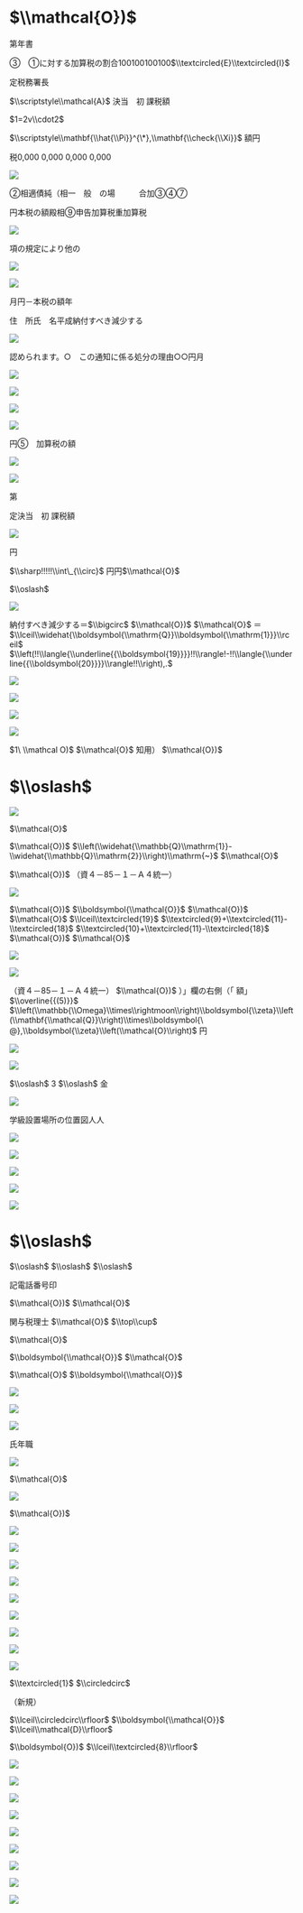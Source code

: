 # $\\mathcal{O})$

第年書

③　①に対する加算税の割合100100100100$\\textcircled{E}\\textcircled{I}$

定税務署長

$\\scriptstyle\\mathcal{A}$ 決当　初 課税額

$1=2v\\cdot2$

$\\scriptstyle\\mathbf{\\hat{\\Pi}}^{\*},\\mathbf{\\check{\\Xi}}$ 額円

税0,000 0,000 0,000 0,000

![](https://www.nta.go.jp/tmp/c13c545c-f168-4e73-ac4b-c279cb71fe76/images/33432448c4da8c62b9d9cc7248d6d923b7b3c40d795089c72343ff8f0ea46eb7.jpg)

②相適債純（相一　般　の場　　　合加③④⑦

円本税の額殿相⑨申告加算税重加算税

![](https://www.nta.go.jp/tmp/c13c545c-f168-4e73-ac4b-c279cb71fe76/images/b78273da483b5e456221706189bd348a423c1d35740837011a5a3a3e8868352c.jpg)

項の規定により他の

![](https://www.nta.go.jp/tmp/c13c545c-f168-4e73-ac4b-c279cb71fe76/images/feb4a156c1969c06421e14393851417e0f53954f349b915158445ba35d8050ba.jpg)

![](https://www.nta.go.jp/tmp/c13c545c-f168-4e73-ac4b-c279cb71fe76/images/01e8a4395061a9d5c57b5f4ba0adf64ac56cb6149af163d62a498035ec1dde68.jpg)

月円－本税の額年

住　所氏　名平成納付すべき減少する

![](https://www.nta.go.jp/tmp/c13c545c-f168-4e73-ac4b-c279cb71fe76/images/885d071707097b86785ef2fa22d1d31221b55d881e4eb8e35ecc985c61cbfa01.jpg)

認められます。○　この通知に係る処分の理由○○円月

![](https://www.nta.go.jp/tmp/c13c545c-f168-4e73-ac4b-c279cb71fe76/images/b775775cd0824585a6abe7bf02ddcef9ee02a33e276e33c6972420d4a605bc18.jpg)

![](https://www.nta.go.jp/tmp/c13c545c-f168-4e73-ac4b-c279cb71fe76/images/630a58b3e167002774d6c7d6c078d6eec5e32d1db104348b10c4002238252279.jpg)

![](https://www.nta.go.jp/tmp/c13c545c-f168-4e73-ac4b-c279cb71fe76/images/0b10508a1b846970cb72364d88ce5f77fbf2a728874102cf676308baf5a2e265.jpg)

![](https://www.nta.go.jp/tmp/c13c545c-f168-4e73-ac4b-c279cb71fe76/images/7eb2a36e21ccd435d9b92a2c1dd68e1cb51d29bfbdb8a081c72abc8d051b1807.jpg)

円⑤　加算税の額

![](https://www.nta.go.jp/tmp/c13c545c-f168-4e73-ac4b-c279cb71fe76/images/0022770b6363972233097d0096ea33a33aaa6603bed2cab7f77b8b77fceea993.jpg)

![](https://www.nta.go.jp/tmp/c13c545c-f168-4e73-ac4b-c279cb71fe76/images/fae06a5b7f0b844e64199b2b6e3cbb0620a3dd53a438d7c78f6d9bb9e6cfe638.jpg)

第

定決当　初 課税額

![](https://www.nta.go.jp/tmp/c13c545c-f168-4e73-ac4b-c279cb71fe76/images/d816c42076f13a071d583e6dd0b32108b98023dc224a0881bde273fec0790cc4.jpg)

円

$\\sharp!!!!!\\int\_{\\circ}$ 円円$\\mathcal{O}$

$\\oslash$

![](https://www.nta.go.jp/tmp/c13c545c-f168-4e73-ac4b-c279cb71fe76/images/24884a7caa503476915165ce35b26a9b66a6e74e283ebac68a3807c63cdb6f84.jpg)

納付すべき減少する＝$\\bigcirc$ $\\mathcal{O})$ $\\mathcal{O}$ ＝$\\lceil\\widehat{\\boldsymbol{\\mathrm{Q}}\\boldsymbol{\\mathrm{1}}}\\rceil$ $\\left(!!\\langle{\\underline{{\\boldsymbol{19}}}}!!\\rangle!-!!\\langle{\\underline{{\\boldsymbol{20}}}}\\rangle!!\\right),.$

![](https://www.nta.go.jp/tmp/c13c545c-f168-4e73-ac4b-c279cb71fe76/images/1c92de7aefc1cfe64587ba074f44ffab05742554618d6dcb56ef8e64a9f3e415.jpg)

![](https://www.nta.go.jp/tmp/c13c545c-f168-4e73-ac4b-c279cb71fe76/images/100b599a28ee695313ff11d774554086ba9dcc0b3ff04231033f471cb67cc558.jpg)

![](https://www.nta.go.jp/tmp/c13c545c-f168-4e73-ac4b-c279cb71fe76/images/c459dc225f910b848ededfb43f9d80e7bb6629e293c51eb304f874a630ae4216.jpg)

![](https://www.nta.go.jp/tmp/c13c545c-f168-4e73-ac4b-c279cb71fe76/images/837b9e48a8a17431ff813f6bbc805157b100e556e5e9b59afd1560e981e2c5dc.jpg)

$1\ \\mathcal O)$ $\\mathcal{O}$ 知用） $\\mathcal{O})$

# $\\oslash$

![](https://www.nta.go.jp/tmp/c13c545c-f168-4e73-ac4b-c279cb71fe76/images/5fdaf20d77ecdd0fdcdd486c26b6c0281b99c6f5554c4b407564f17f972054fd.jpg)

$\\mathcal{O}$

$\\mathcal{O})$ $\\left(\\widehat{\\mathbb{Q}\\mathrm{1}}-\\widehat{\\mathbb{Q}\\mathrm{2}}\\right)\\mathrm{~}$ $\\mathcal{O}$

$\\mathcal{O})$ （資４－85－１－Ａ４統一）

![](https://www.nta.go.jp/tmp/c13c545c-f168-4e73-ac4b-c279cb71fe76/images/5896de46118320b3920c9d2530cc5cfa6bc5875da4ff7577154910fc2e9f35b5.jpg)

$\\mathcal{O})$ $\\boldsymbol{\\mathcal{O}}$ $\\mathcal{O})$ $\\mathcal{O}$ $\\lceil\\textcircled{19}$ $\\textcircled{9}+\\textcircled{11}-\\textcircled{18}$ $\\textcircled{10}+\\textcircled{11}-\\textcircled{18}$ $\\mathcal{O})$ $\\mathcal{O}$

![](https://www.nta.go.jp/tmp/c13c545c-f168-4e73-ac4b-c279cb71fe76/images/5599addb3ed598faf2e719533f24752190e735bdd529373d0b83ca37dfe21bc8.jpg)

![](https://www.nta.go.jp/tmp/c13c545c-f168-4e73-ac4b-c279cb71fe76/images/58da967be59d377d2cb0899d99d9f2a437b76f205043b99b142b5aa157c1854b.jpg)

（資４－85－１－Ａ４統一） $\\mathcal{O})$ ）」欄の右側（「 額」 $\\overline{{(5)}}$ $\\left(\\mathbb{\\Omega}\\times\\rightmoon\\right)\\boldsymbol{\\zeta}\\left(\\mathbf{\\mathcal{Q}}\\right)\\times\\boldsymbol{\ @},\\boldsymbol{\\zeta}\\left(\\mathcal{O}\\right)$ 円

![](https://www.nta.go.jp/tmp/c13c545c-f168-4e73-ac4b-c279cb71fe76/images/57a9f16e91ba499d9fb87f00362f40ee6614790e0fc2e79d4eee7704edf16711.jpg)

![](https://www.nta.go.jp/tmp/c13c545c-f168-4e73-ac4b-c279cb71fe76/images/915f8b0454fd487c9b512036311bd74112c5dfcb016bfb8f0f132733a8493472.jpg)

$\\oslash$ $3$ $\\oslash$ 金

![](https://www.nta.go.jp/tmp/c13c545c-f168-4e73-ac4b-c279cb71fe76/images/185d3f43afd2a9cb6d4cc3e512a0f1c7c1ecde8d69037588dadc2bf918bf90b8.jpg)

学級設置場所の位置図人人

![](https://www.nta.go.jp/tmp/c13c545c-f168-4e73-ac4b-c279cb71fe76/images/c79a452cb270fc5093211d385c6ad39a754d5d763567f75b1e337af9581075d5.jpg)

![](https://www.nta.go.jp/tmp/c13c545c-f168-4e73-ac4b-c279cb71fe76/images/7d4876987d12ed3e163c9dc413119bd90f1eb63bfbd400d6382f996d57a85298.jpg)

![](https://www.nta.go.jp/tmp/c13c545c-f168-4e73-ac4b-c279cb71fe76/images/9329cd384eff873cc36d3cfff9e734609836ce92100c486b0970346af803c1b7.jpg)

![](https://www.nta.go.jp/tmp/c13c545c-f168-4e73-ac4b-c279cb71fe76/images/2ada9111d52a39507dfb2d8f159a1b35f382f989e38038a0119acf816b844241.jpg)

![](https://www.nta.go.jp/tmp/c13c545c-f168-4e73-ac4b-c279cb71fe76/images/7c2e8d0fcb22f8cd245e473e63024b830911c1188952d7e36494f6a0bc07f7f3.jpg)

# $\\oslash$

$\\oslash$ $\\oslash$ $\\oslash$

記電話番号印

$\\mathcal{O})$ $\\mathcal{O}$

関与税理士 $\\mathcal{O}$ $\\top\\cup$

$\\mathcal{O}$

$\\boldsymbol{\\mathcal{O}}$ $\\mathcal{O}$

$\\mathcal{O}$ $\\boldsymbol{\\mathcal{O}}$

![](https://www.nta.go.jp/tmp/c13c545c-f168-4e73-ac4b-c279cb71fe76/images/06e05c6380088ece202e4b6eee9aa56209a760de1a07c24fffffb8c2c1f90638.jpg)

![](https://www.nta.go.jp/tmp/c13c545c-f168-4e73-ac4b-c279cb71fe76/images/9dadf3a707a28e5001c6e528595488885415d4528a33997cda279f5d2c9d1b53.jpg)

![](https://www.nta.go.jp/tmp/c13c545c-f168-4e73-ac4b-c279cb71fe76/images/8c0f01df06acffb676a1cae423d38cc1759a6f2391b67a0943727fd31ab4f37b.jpg)

氏年職

![](https://www.nta.go.jp/tmp/c13c545c-f168-4e73-ac4b-c279cb71fe76/images/87743fa11afc6c46b623718fb02706fb2ea2c6d52560f8893e199771c21a56c4.jpg)

$\\mathcal{O}$

![](https://www.nta.go.jp/tmp/c13c545c-f168-4e73-ac4b-c279cb71fe76/images/63029079c215b68ac8c7d26e2628ee21419ab858b7cc0f241692d15c5e2726f3.jpg)

$\\mathcal{O})$

![](https://www.nta.go.jp/tmp/c13c545c-f168-4e73-ac4b-c279cb71fe76/images/087cb755afb0a4d49a49ba04098f16067e806911f3eca2eb4767d22088b84bdf.jpg)

![](https://www.nta.go.jp/tmp/c13c545c-f168-4e73-ac4b-c279cb71fe76/images/dbf8686a73c803107fadf1ed10fc0402d82cbe9af6a5facfe49c9ccd64f7dc9e.jpg)

![](https://www.nta.go.jp/tmp/c13c545c-f168-4e73-ac4b-c279cb71fe76/images/e6e727c129d23bd42777f09f0e078b0fb6924642855f12d0e1cfd1d8431a9b49.jpg)

![](https://www.nta.go.jp/tmp/c13c545c-f168-4e73-ac4b-c279cb71fe76/images/f796aaa317dc4294fac2855a7bc6c7a5b42d63dea9a2f79877298af362b1eacd.jpg)

![](https://www.nta.go.jp/tmp/c13c545c-f168-4e73-ac4b-c279cb71fe76/images/a69808280dccc7a9135798d2b34b167301b32eaaaa531e1ca5c48f67ffbf9814.jpg)

![](https://www.nta.go.jp/tmp/c13c545c-f168-4e73-ac4b-c279cb71fe76/images/3aeda5c7087e4a85ca1204297d001a70ed942ec012c798da7d9534b910800018.jpg)

![](https://www.nta.go.jp/tmp/c13c545c-f168-4e73-ac4b-c279cb71fe76/images/ce7b22a63995fc1ec967d8d31902ba746f070ad916b0914bf51d794115354bdb.jpg)

![](https://www.nta.go.jp/tmp/c13c545c-f168-4e73-ac4b-c279cb71fe76/images/2ca18be00052cb7908a7c5365c217b0dbd8c620ee57ea226aa5363f8d1ad63f1.jpg)

![](https://www.nta.go.jp/tmp/c13c545c-f168-4e73-ac4b-c279cb71fe76/images/ad0308df9d848d725ee7d30a11ae8f4f8a100641ad1eff14b76abf60927e23e1.jpg)

$\\textcircled{1}$ $\\circledcirc$

（新規）

$\\lceil\\circledcirc\\rfloor$ $\\boldsymbol{\\mathcal{O}}$ $\\lceil\\mathcal{D}\\rfloor$

$\\boldsymbol{O})$ $\\lceil\\textcircled{8}\\rfloor$

![](https://www.nta.go.jp/tmp/c13c545c-f168-4e73-ac4b-c279cb71fe76/images/e71a43b068f54321138c66224eb38b55ea3141fc7e3c5efc325e01d682138e52.jpg)

![](https://www.nta.go.jp/tmp/c13c545c-f168-4e73-ac4b-c279cb71fe76/images/d9e500a58d49b6ba34299418aa27051d6769b47cd7e2860ef96de36829fd6add.jpg)

![](https://www.nta.go.jp/tmp/c13c545c-f168-4e73-ac4b-c279cb71fe76/images/b10ad516843c8ac00200ac1b1ea4252e0df052c1f8aead748b539a012cde850c.jpg)

![](https://www.nta.go.jp/tmp/c13c545c-f168-4e73-ac4b-c279cb71fe76/images/e09c2440bbffaf6d1798127e5cbbbd7362a341b2fc00436359e91e2f72119942.jpg)

![](https://www.nta.go.jp/tmp/c13c545c-f168-4e73-ac4b-c279cb71fe76/images/90dba0e173aa133ad89c5a4ffa7488d4b88598483a5905df4c1dd114f62984a6.jpg)

![](https://www.nta.go.jp/tmp/c13c545c-f168-4e73-ac4b-c279cb71fe76/images/d3e56859629b13fb9f9a2164a7f4fbb0d0005a463e83bd3846920d17390abb44.jpg)

![](https://www.nta.go.jp/tmp/c13c545c-f168-4e73-ac4b-c279cb71fe76/images/d1903f542230bd809d552fadb6bc1e480dc18a53bae1b2e994f1315a7e59edf0.jpg)

![](https://www.nta.go.jp/tmp/c13c545c-f168-4e73-ac4b-c279cb71fe76/images/932038c5277a011046941eb514ef2e16385430565d11d2736def387c24da9e54.jpg)

![](https://www.nta.go.jp/tmp/c13c545c-f168-4e73-ac4b-c279cb71fe76/images/8feb320d3a09811514f8072ac4bd5faf1eeaed88803b50c1a6d9f2a26007c417.jpg)